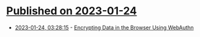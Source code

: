 # [Published on 2023-01-24](index.md)

* [2023-01-24, 03:28:15](https://news.ycombinator.com/item?id=34498781) - [Encrypting Data in the Browser Using WebAuthn](https://blog.millerti.me/2023/01/22/encrypting-data-in-the-browser-using-webauthn/)
